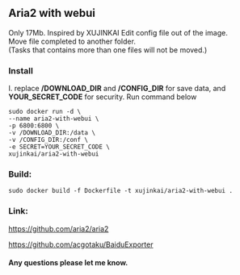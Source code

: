 Aria2 with webui
---
Only 17Mb. Inspired by XUJINKAI
Edit config file out of the image.  
Move file completed to another folder.  
(Tasks that contains more than one files will not be moved.)  

### Install
I. replace **/DOWNLOAD_DIR** and **/CONFIG_DIR** for save data, and **YOUR_SECRET_CODE** for security. Run command below  
```
sudo docker run -d \
--name aria2-with-webui \
-p 6800:6800 \
-v /DOWNLOAD_DIR:/data \
-v /CONFIG_DIR:/conf \
-e SECRET=YOUR_SECRET_CODE \
xujinkai/aria2-with-webui
```

### Build:  
`sudo docker build -f Dockerfile -t xujinkai/aria2-with-webui .`  

### Link:  
https://github.com/aria2/aria2  

https://github.com/acgotaku/BaiduExporter  


#### Any questions please let me know.
